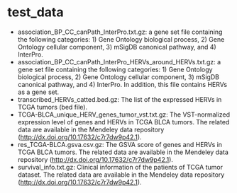 # test_data

* association_BP_CC_canPath_InterPro.txt.gz: a gene set file containing the following categories: 1) Gene Ontology biological process, 2) Gene Ontology cellular component, 3) mSigDB canonical pathway, and 4) InterPro. 
* association_BP_CC_canPath_InterPro_HERVs_around_HERVs.txt.gz: a gene set file containing the following categories: 1) Gene Ontology biological process, 2) Gene Ontology cellular component, 3) mSigDB canonical pathway, and 4) InterPro. In addition, this file contains HERVs as a gene set.
* transcribed_HERVs_catted.bed.gz: The list of the expressed HERVs in TCGA tumors (bed file).
* TCGA-BLCA_unique_HERV_genes_tumor_vst.txt.gz: The VST-normalized expression level of genes and HERVs in TCGA BLCA tumors. The related data are available in the Mendeley data repository (http://dx.doi.org/10.17632/c7r7dw9p42.1).
* res_TCGA-BLCA.gsva.csv.gz: The GSVA score of genes and HERVs in TCGA BLCA tumors. The related data are available in the Mendeley data repository (http://dx.doi.org/10.17632/c7r7dw9p42.1).
* survival_info.txt.gz: Clinical information of the patients of TCGA tumor dataset. The related data are available in the Mendeley data repository (http://dx.doi.org/10.17632/c7r7dw9p42.1).
